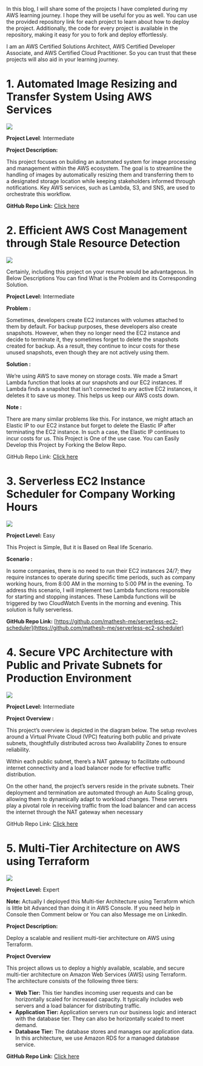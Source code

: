 
In this blog, I will share some of the projects I have completed during my AWS learning journey. I hope they will be useful for you as well. You can use the provided repository link for each project to learn about how to deploy the project. Additionally, the code for every project is available in the repository, making it easy for you to fork and deploy effortlessly.

I am an AWS Certified Solutions Architect, AWS Certified Developer Associate, and AWS Certified Cloud Practitioner. So you can trust that these projects will also aid in your learning journey.

# 1. Automated Image Resizing and Transfer System Using AWS Services

![](https://miro.medium.com/v2/resize:fit:1400/1*lE4v7YnLst-7FewSYDKevQ.png)

**Project Level**: Intermediate

**Project Description:**

This project focuses on building an automated system for image processing and management within the AWS ecosystem. The goal is to streamline the handling of images by automatically resizing them and transferring them to a designated storage location while keeping stakeholders informed through notifications. Key AWS services, such as Lambda, S3, and SNS, are used to orchestrate this workflow.

**GitHub Repo Link:** [Click here](https://github.com/mathesh-me/image-resizing-using-s3-lambda-sns)

# 2. Efficient AWS Cost Management through Stale Resource Detection

![](https://miro.medium.com/v2/resize:fit:598/1*2uhEC0wiOtXNUd9ucDaK2w.png)

Certainly, including this project on your resume would be advantageous. In Below Descriptions You can find What is the Problem and its Corresponding Solution.

**Project Level:** Intermediate

**Problem :**

Sometimes, developers create EC2 instances with volumes attached to them by default. For backup purposes, these developers also create snapshots. However, when they no longer need the EC2 instance and decide to terminate it, they sometimes forget to delete the snapshots created for backup. As a result, they continue to incur costs for these unused snapshots, even though they are not actively using them.

**Solution :**

We’re using AWS to save money on storage costs. We made a Smart Lambda function that looks at our snapshots and our EC2 instances. If Lambda finds a snapshot that isn’t connected to any active EC2 instances, it deletes it to save us money. This helps us keep our AWS costs down.

**Note :**

There are many similar problems like this. For instance, we might attach an Elastic IP to our EC2 instance but forget to delete the Elastic IP after terminating the EC2 instance. In such a case, the Elastic IP continues to incur costs for us. This Project is One of the use case. You can Easily Develop this Project by Forking the Below Repo.

GitHub Repo Link: [Click here](https://github.com/mathesh-me/aws-cost-optimization)

# 3. Serverless EC2 Instance Scheduler for Company Working Hours

![](https://miro.medium.com/v2/resize:fit:1400/1*H24pNYnn1_SILutOeAQc0A.png)

**Project Level:** Easy

This Project is Simple, But it is Based on Real life Scenario.

**Scenario :**

In some companies, there is no need to run their EC2 instances 24/7; they require instances to operate during specific time periods, such as company working hours, from 8:00 AM in the morning to 5:00 PM in the evening. To address this scenario, I will implement two Lambda functions responsible for starting and stopping instances. These Lambda functions will be triggered by two CloudWatch Events in the morning and evening. This solution is fully serverless.

**GitHub Repo Link:** [https://github.com/mathesh-me/serverless-ec2-scheduler](https://github.com/mathesh-me/serverless-ec2-scheduler)

# 4. Secure VPC Architecture with Public and Private Subnets for Production Environment

![](https://miro.medium.com/v2/resize:fit:1222/1*HQQhqniNM-8Oor72ZxeLlw.png)

**Project Level:** Intermediate

**Project Overview :**

This project’s overview is depicted in the diagram below. The setup revolves around a Virtual Private Cloud (VPC) featuring both public and private subnets, thoughtfully distributed across two Availability Zones to ensure reliability.

Within each public subnet, there’s a NAT gateway to facilitate outbound internet connectivity and a load balancer node for effective traffic distribution.

On the other hand, the project’s servers reside in the private subnets. Their deployment and termination are automated through an Auto Scaling group, allowing them to dynamically adapt to workload changes. These servers play a pivotal role in receiving traffic from the load balancer and can access the internet through the NAT gateway when necessary

GitHub Repo Link: [Click here](https://github.com/mathesh-me/aws-public-private-subnet-architecture)

# 5. Multi-Tier Architecture on AWS using Terraform

![](https://miro.medium.com/v2/resize:fit:1400/0*hBmivFqfwQ1Ykrd_.png)

**Project Level:** Expert

**Note:** Actually I deployed this Multi-tier Architecture using Terraform which is little bit Advanced than doing it in AWS Console. If you need help in Console then Comment below or You can also Message me on LinkedIn.

**Project Description:**

Deploy a scalable and resilient multi-tier architecture on AWS using Terraform.

**Project Overview**

This project allows us to deploy a highly available, scalable, and secure multi-tier architecture on Amazon Web Services (AWS) using Terraform. The architecture consists of the following three tiers:

- **Web Tier:** This tier handles incoming user requests and can be horizontally scaled for increased capacity. It typically includes web servers and a load balancer for distributing traffic.
- **Application Tier:** Application servers run our business logic and interact with the database tier. They can also be horizontally scaled to meet demand.
- **Database Tier:** The database stores and manages our application data. In this architecture, we use Amazon RDS for a managed database service.

**GitHub Repo Link:** [Click here](https://github.com/mathesh-me/multi-tier-architecture-using-terraform)
